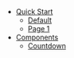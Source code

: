 
- [Quick Start]()
  - [Default](Default.md)
  - [Page 1](Page%201.md)
- [Components](components/)
  - [Countdown](components/countdown.md)